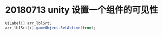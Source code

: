 # 20180713 unity 设置一个组件的可见性

```csharp
UILabel[] arr_lblSrt;
arr_lblSrt[i].gameObject.SetActive(true);
```



